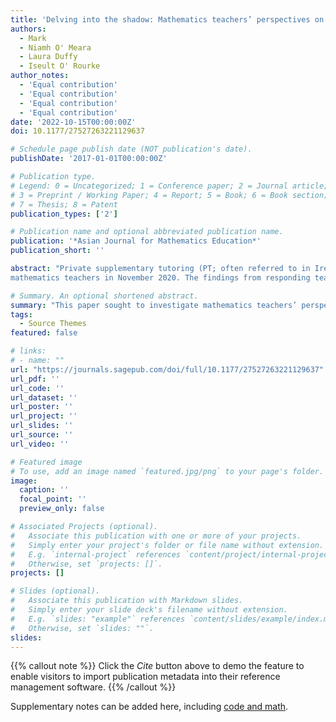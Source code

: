 ```yaml
---
title: 'Delving into the shadow: Mathematics teachers’ perspectives on the impact of private supplementary tutoring in Ireland'
authors:
  - Mark
  - Niamh O' Meara
  - Laura Duffy
  - Iseult O' Rourke
author_notes:
  - 'Equal contribution'
  - 'Equal contribution'
  - 'Equal contribution'
  - 'Equal contribution'
date: '2022-10-15T00:00:00Z'
doi: 10.1177/27527263221129637

# Schedule page publish date (NOT publication's date).
publishDate: '2017-01-01T00:00:00Z'

# Publication type.
# Legend: 0 = Uncategorized; 1 = Conference paper; 2 = Journal article;
# 3 = Preprint / Working Paper; 4 = Report; 5 = Book; 6 = Book section;
# 7 = Thesis; 8 = Patent
publication_types: ['2']

# Publication name and optional abbreviated publication name.
publication: '*Asian Journal for Mathematics Education*'
publication_short: ''

abstract: "Private supplementary tutoring (PT; often referred to in Ireland as “grinds”) can be defined as education outside the formal schooling system where a tutor teaches a particular subject(s) in exchange for financial gain. While PT has long been popular in East Asian countries, its provision has become a widespread phenomenon both internationally and at all levels of the Irish education system in recent years, no more so than for the subject of mathematics. However, few empirical studies have been conducted thus far on its impact. In this paper, the authors sought to investigate mathematics teachers’ perceptions of the impact of the grinds culture on the subject at the secondary level in Ireland. The data was gathered using an online survey designed by the authors and circulated to secondary
mathematics teachers in November 2020. The findings from responding teachers (n=305) revealed mixed views, with both positive and negative impacts identified. Many teachers acknowledged the benefits of one-to-one support that grinds can provide and the resulting increase in students’ confidence in the subject. However, teachers also determined that grinds can cause some students to disengage in class and to be less responsible for their own individual work ethics"

# Summary. An optional shortened abstract.
summary: "This paper sought to investigate mathematics teachers’ perspectives on the impact of private supplementary tutoring (PT) on the subject at the secondary level in Ireland."
tags:
  - Source Themes
featured: false

# links:
# - name: ""
url: "https://journals.sagepub.com/doi/full/10.1177/27527263221129637"
url_pdf: ''
url_code: ''
url_dataset: ''
url_poster: ''
url_project: ''
url_slides: ''
url_source: ''
url_video: ''

# Featured image
# To use, add an image named `featured.jpg/png` to your page's folder.
image:
  caption: ''
  focal_point: ''
  preview_only: false

# Associated Projects (optional).
#   Associate this publication with one or more of your projects.
#   Simply enter your project's folder or file name without extension.
#   E.g. `internal-project` references `content/project/internal-project/index.md`.
#   Otherwise, set `projects: []`.
projects: []

# Slides (optional).
#   Associate this publication with Markdown slides.
#   Simply enter your slide deck's filename without extension.
#   E.g. `slides: "example"` references `content/slides/example/index.md`.
#   Otherwise, set `slides: ""`.
slides:
---
```


{{% callout note %}}
Click the _Cite_ button above to demo the feature to enable visitors to import publication metadata into their reference management software.
{{% /callout %}}

Supplementary notes can be added here, including [code and math](https://wowchemy.com/docs/content/writing-markdown-latex/).
